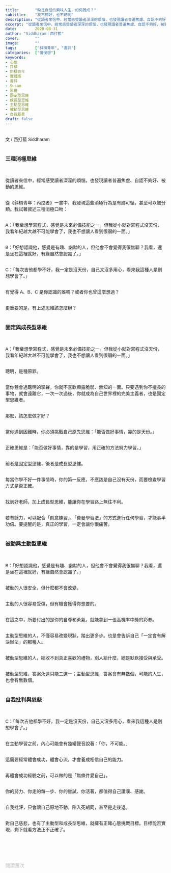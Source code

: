 ```yaml
---
title:       "缺乏自信的索味人生，如何養成？"
subtitle:    "我不夠好，也不聰明"
description: "從讀者來信中，經常感受讀者深深的煩惱，也發現讀者普遍焦慮、自認不夠好、被動的思維。從《斜槓青年：內控者》一書中，我發現這些消極行為是有跡可循，甚至可以被分類。我試著敘述三種消極口吻..."
excerpt: "從讀者來信中，經常感受讀者深深的煩惱，也發現讀者普遍焦慮、自認不夠好、被動的思維。從《斜槓青年：內控者》一書中，我發現這些消極行為是有跡可循，甚至可以被分類。我試著敘述三種消極口吻..."
date:        2020-08-31
author: "Siddharam｜西打藍"
cover:       ""
image:       ""
tags:        ["斜槓青年", "書評"]
categories:  ["慢慢想"]
keywords:
- 心態
- 目標
- 斜槓青年
- 實踐版
- 書評
- Susan
- 思維
- 固定型思維
- 成長型思維
- 主動型思維
- 被動型思維
- 自我慈悲
draft: false
---
```


<article style="font-family: 'Noto Sans TC', '微軟正黑體', sans-serif; font-weight: 300;">

<br>文 / 西打藍 Siddharam<br><br>

<h3 class="article-h1-color">三種消極思維</h3><br>

從讀者來信中，經常感受讀者深深的煩惱，也發現讀者普遍焦慮、自認不夠好、被動的思維。<br><br>

從《斜槓青年：內控者》一書中，我發現這些消極行為是有跡可循，甚至可以被分類。我試著敘述三種消極口吻：<br><br>

A：「我蠻想學寫程式，感覺是未來必備技能之一。但我從小就對寫程式沒天份，我看年紀越大越不可能學會了，我也不想讓人看到很弱的一面。」<br><br>

B：「好想認識他，感覺是有趣、幽默的人，但他會不會覺得我很無聊？我看，還是坐在這裡就好，有緣自然會認識了。」<br><br>

C：「每次吉他都學不好，我一定是沒天份，自己又沒多用心，看來我這種人是別想學會了。」<br><br>

有覺得 A、B、C 是你認識的誰嗎？或者你也曾這麼想過？<br><br>

更重要的是，有上述思維該怎麼辦？<br><br>

<h3 class="article-h1-color">固定與成長型思維</h3><br>

A：「我蠻想學寫程式，感覺是未來必備技能之一。但我從小就對寫程式沒天份，我看年紀越大越不可能學會了，我也不想讓人看到很弱的一面。」<br><br>

聰明，是種原罪。<br><br>

當你體會過聰明的掌聲，你就不喜歡顯露脆弱、無知的一面。只要遇到你不擅長的事物，就會遠離它，一次一次過後，你就成為自己世界裡的完美主義者，也是固定型思維者。<br><br>

那麼，該怎麼做才好？<br><br>

當你遇到困難時，你必須挑戰自己原先思維：「能否做好事情，靠的是天份。」<br><br>

正確思維是：「能否做好事情，靠的是學習，用正確的方法努力學習。」<br><br>

前者是固定型思維，後者是成長型思維。<br><br>

每當你學不好一件事情時，你的第一反應，不應該是自己沒有天份，而要檢查學習方式是否正確。<br><br>

找到好老師，加上成長型思維，能讓你在學習路上無往不利。<br><br>

若有餘力，可以配合「刻意練習」、「費曼學習法」的方式進行任何學習，才能事半功倍。要提醒的是，真正的學習，一定會讓你很痛苦。<br><br>


<h3 class="article-h1-color">被動與主動型思維</h3><br>

B：「好想認識他，感覺是有趣、幽默的人，但他會不會覺得我很無聊？我看，還是坐在這裡就好，有緣自然會認識了。」<br><br>

被動的人很安全，但什麼都不會改變。<br><br>

主動的人很容易受傷，但有機會獲得你想要的。<br><br>

在這之中，所要付出的是你的自尊和勇氣，就能拿到一張高機率中獎的彩券。<br><br>

主動型思維的人，不僅容易改變現狀，踏出更多步。也是會告訴自己「一定會有解決辦法」的那種人。<br><br>

被動型思維的人，總收不到真正喜歡的禮物，別人給什麼，總是默默接受與承受。<br><br>

被動型思維，答案永遠只能二選一；主動型思維，答案會有無數個，可能的人生，也會有無數個。<br><br>

<h3 class="article-h1-color">自我批判與慈悲</h3><br>

C：「每次吉他都學不好，我一定是沒天份，自己又沒多用心，看來我這種人是別想學會了。」<br><br>

在主動學習之前，內心可能會有幾縷聲音說著：「你，不可能。」<br><br>

這需要經常體會成功，體會心流，才會養成相信自己的能力。<br><br>

再體會成功經驗之前，可以做的是「無條件愛自己」。<br><br>

你的努力、你走的每一步、你的嘗試、你活著，都值得自己讚嘆、感謝。<br><br>

自我批評，只會讓自己原地不動，陷入死胡同，甚至是走後退。<br><br>

對自己慈悲，也有了主動型和成長型思維，就擁有正確心態挑戰目標。目標能否實現，剩下就看方法正不正確了。<br><br>



<br><br><br>

</article>

<div style="color: #bfbfbf; font-size: 15px;" id="busuanzi_container_page_pv">
  閱讀量<span id="busuanzi_value_page_pv"></span>次
</div>

<script src="../../js/post.js"></script>




